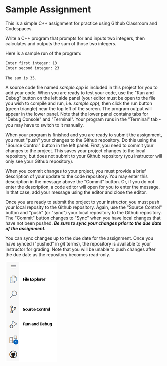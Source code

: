# Sample Assignment

This is a simple C++ assignment for practice using Github Classroom and
Codespaces.

Write a C++ program that prompts for and inputs two integers, then calculates
and outputs the sum of those two integers.

Here is a sample run of the program:

```
Enter first integer: 13
Enter second integer: 23

The sum is 35.
```

A source code file named *sample.cpp* is included in this project for you
to add your code. When you are ready to test your code, use the "Run and Debug" 
button on the left side panel (your editor must be open to the file you wish
to compile and run, i.e. *sample.cpp*), then click the run button (green triangle)
near the top left of the screen. The program output will appear in the 
lower panel. Note that the lower panel contains tabs for "Debug Console" and 
"Terminal". Your program runs in the "Terminal" tab - you may have to switch to
it manually.

When your program is finished and you are ready to submit the assignment, you
must "push" your changes to the Github repository. Do this using the "Source Control"
button in the left panel. First, you need to commit your changes to the project.
This saves your project changes to the local repository, but does not submit to
your Github repository (you instructor will only see your Github repository).

When you commit changes to your project, you must provide a brief description
of your update to the code repository. You may enter this description in the
message above the "Commit" button. Or, if you do not enter the description,
a code editor will open for you to enter the message. In that case, add your
message using the editor and close the editor.

Once you are ready to submit the project to your instructor, you must push your
local reposity to the Github repository. Again, use the "Source Control" button
and "push" (or "sync") your local repository to the Github repository.
The "Commit" button changes to "Sync" when you have local changes that 
have not been pushed.
***Be sure to sync your changes prior to the due date of the assignment.***

You can sync changes up to the due date for the assignment.
Once you have synced ("pushed" in *git* terms),
the repository is available to your instructor for grading.
Note that you will be unable to push changes after the due date as the
repository becomes read-only.

![Side Panel](side-panel.png)
